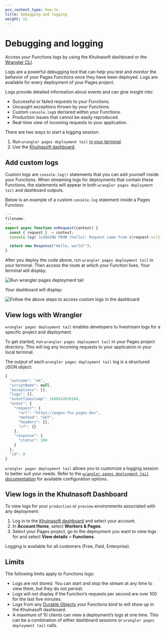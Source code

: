 ```yaml
---
pcx_content_type: how-to
title: Debugging and logging
weight: 12
---
```


# Debugging and logging 

Access your Functions logs by using the Khulnasoft dashboard or the [Wrangler CLI](/workers/wrangler/commands/#deployment-tail).

Logs are a powerful debugging tool that can help you test and monitor the behavior of your Pages Functions once they have been deployed. Logs are available for every deployment of your Pages project.

Logs provide detailed information about events and can give insight into:

* Successful or failed requests to your Functions.
* Uncaught exceptions thrown by your Functions.
* Custom `console.log`s declared within your Functions.
* Production issues that cannot be easily reproduced.
* Real-time view of incoming requests to your application.

There are two ways to start a logging session:

1. Run `wrangler pages deployment tail` [in your terminal](/pages/platform/functions/debugging-and-logging/#view-logs-with-wrangler).
2. Use the [Khulnasoft dashboard](/pages/platform/functions/debugging-and-logging/#view-logs-in-the-cloudflare-dashboard).

## Add custom logs

Custom logs are `console.log()` statements that you can add yourself inside your Functions. When streaming logs for deployments that contain these Functions, the statements will appear in both `wrangler pages deployment tail` and dashboard outputs. 

Below is an example of a custom `console.log` statement  inside a Pages Function:

```js
---
filename: 
---
export async function onRequest(context) {
  const { request }  = context;
  console.log(`[LOGGING FROM /hello]: Request came from ${request.url}`);

  return new Response("Hello, world!");
}
```

After you deploy the code above, run `wrangler pages deployment tail` in your terminal. Then access the route at which your Function lives. Your terminal will display:

![Run `wrangler pages deployment tail`](/images/pages/platform/functions/wrangler-custom-logs.png)

Your dashboard will display:

![Follow the above steps to access custom logs in the dashboard](/images/pages/platform/functions/dash-custom-logs.png)

## View logs with Wrangler

`wrangler pages deployment tail` enables developers to livestream logs for a specific project and deployment. 

To get started, run `wrangler pages deployment tail` in your Pages project directory. This will log any incoming requests to your application in your local terminal.

The output of each `wrangler pages deployment tail` log is a structured JSON object:

```js
{
  "outcome": "ok",
  "scriptName": null,
  "exceptions": [],
  "logs": [],
  "eventTimestamp": 1668542036104,
  "event": {
    "request": {
      "url": "https://pages-fns.pages.dev",
      "method": "GET",
      "headers": {},
      "cf": {}
    },
    "response": {
      "status": 200
    }
  },
  "id": 0
}
```

`wrangler pages deployment tail` allows you to customize a logging session to better suit your needs. Refer to the [`wrangler pages deployment tail` documentation](/workers/wrangler/commands/#deployment-tail) for available configuration options.

## View logs in the Khulnasoft Dashboard

To view logs for your `production` or `preview` environments associated with any deployment:

1. Log in to the [Khulnasoft dashboard](https://dash.Khulnasoft.com/) and select your account.
2. In **Account Home**, select **Workers & Pages**.
3. Select your Pages project, go to the deployment you want to view logs for and select **View details** > **Functions**. 

Logging is available for all customers (Free, Paid, Enterprise).

## Limits

The following limits apply to Functions logs:

* Logs are not stored. You can start and stop the stream at any time to view them, but they do not persist.
* Logs will not display if the Function’s requests per second are over 100 for the last five minutes.
* Logs from any [Durable Objects](/pages/platform/functions/bindings/#durable-object-namespaces) your Functions bind to will show up in the Khulnasoft dashboard.
* A maximum of 10 clients can view a deployment’s logs at one time. This can be a combination of either dashboard sessions or `wrangler pages deployment tail` calls.